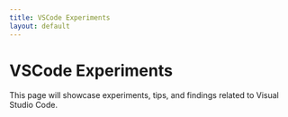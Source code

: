 ```yaml
---
title: VSCode Experiments
layout: default
---
```


# VSCode Experiments

This page will showcase experiments, tips, and findings related to Visual Studio Code.
